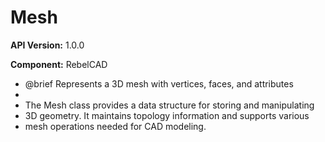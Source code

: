 # Mesh

**API Version:** 1.0.0

**Component:** RebelCAD

* @brief Represents a 3D mesh with vertices, faces, and attributes
 * 
 * The Mesh class provides a data structure for storing and manipulating
 * 3D geometry. It maintains topology information and supports various
 * mesh operations needed for CAD modeling.

